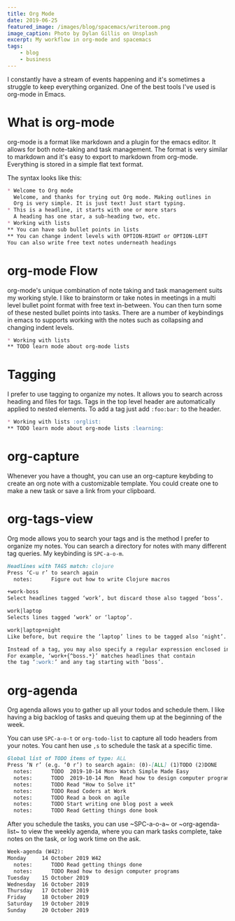 ```yaml
---
title: Org Mode
date: 2019-06-25
featured_image: /images/blog/spacemacs/writeroom.png
image_caption: Photo by Dylan Gillis on Unsplash
excerpt: My workflow in org-mode and spacemacs
tags:
    - blog
    - business
---
```


I constantly have a stream of events happening and it's sometimes a struggle to keep everything organized. One of the best tools I've used is org-mode in Emacs.

# What is org-mode
org-mode is a format like markdown and a plugin for the emacs editor. It allows for both note-taking and task management. The format is very similar to markdown and it's easy to export to markdown from org-mode. Everything is stored in a simple flat text format.

The syntax looks like this:
``` markdown
* Welcome to Org mode
  Welcome, and thanks for trying out Org mode. Making outlines in
  Org is very simple. It is just text! Just start typing.
* This is a headline, it starts with one or more stars
  A heading has one star, a sub-heading two, etc.
* Working with lists
** You can have sub bullet points in lists
** You can change indent levels with OPTION-RIGHT or OPTION-LEFT
You can also write free text notes underneath headings
```

# org-mode Flow
org-mode's unique combination of note taking and task management suits my working style. I like to brainstorm or take notes in meetings in  a multi level bullet point format with free text in-between. You can then turn some of these nested bullet points into tasks. There are a number of keybindings in emacs to supports working with the notes such as collapsing and changing indent levels.

``` markdown
* Working with lists
** TODO learn mode about org-mode lists
```

# Tagging
I prefer to use tagging to organize my notes. It allows you to search across heading and files for tags. Tags in the top level header are automatically applied to nested elements. To add a tag just add `:foo:bar:` to the header.
``` markdown
* Working with lists :orglist:
** TODO learn mode about org-mode lists :learning:
```


# org-capture
Whenever you have a thought, you can use an org-capture keybding to create an org note with a customizable template. You could create one to make a new task or save a link from your clipboard.

# org-tags-view
Org mode allows you to search your tags and is the method I prefer to organize my notes. You can search a directory for notes with many different tag queries. My keybinding is `SPC-a-o-m`.

``` markdown
Headlines with TAGS match: clojure
Press ‘C-u r’ to search again
  notes:      Figure out how to write Clojure macros                                                      :clojure:macros:programming:
```

``` markdown
+work-boss
Select headlines tagged ‘work’, but discard those also tagged ‘boss’.

work|laptop
Selects lines tagged ‘work’ or ‘laptop’.

work|laptop+night
Like before, but require the ‘laptop’ lines to be tagged also ‘night’.

Instead of a tag, you may also specify a regular expression enclosed in curly braces.
For example, ‘work+{^boss.*}’ matches headlines that contain
the tag ‘:work:’ and any tag starting with ‘boss’.
```

# org-agenda
Org agenda allows you to gather up all your todos and schedule them. I like having a big backlog of tasks and queuing them up at the beginning of the week.

You can use `SPC-a-o-t` or `org-todo-list` to capture all todo headers from your notes. You cant hen use `,s` to schedule the task at a specific time.

``` markdown
Global list of TODO items of type: ALL
Press ‘N r’ (e.g. ‘0 r’) to search again: (0)-[ALL] (1)TODO (2)DONE
  notes:      TODO  2019-10-14 Mon> Watch Simple Made Easy
  notes:      TODO  2019-10-14 Mon  Read how to design computer programs
  notes:      TODO Read "How to Solve it"
  notes:      TODO Read Coders at Work
  notes:      TODO Read a book on agile
  notes:      TODO Start writing one blog post a week
  notes:      TODO Read Getting things done book

```
After you schedule the tasks, you can use ~SPC-a-o-a~ or ~org-agenda-list~ to view the weekly agenda, where you can mark tasks complete, take notes on the task, or log work time on the ask.

``` markdown 
Week-agenda (W42):
Monday     14 October 2019 W42
  notes:      TODO Read getting things done                                                                                                                                                                                                                              :book:
  notes:      TODO Read how to design computer programs                                                                                                                                                                                                                  :book:
Tuesday    15 October 2019
Wednesday  16 October 2019
Thursday   17 October 2019
Friday     18 October 2019
Saturday   19 October 2019
Sunday     20 October 2019
```
